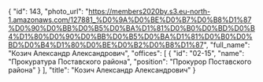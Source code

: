 {
    "id": 143,
    "photo_url": "https://members2020by.s3.eu-north-1.amazonaws.com/127881_%D0%9A%D0%BE%D0%B7%D0%B8%D1%87%D0%90%D0%BB%D0%B5%D0%BA%D1%81%D0%B0%D0%BD%D0%B4%D1%80%D0%90%D0%BB%D0%B5%D0%BA%D1%81%D0%B0%D0%BD%D0%B4%D1%80%D0%BE%D0%B2%D0%B8%D1%87",
    "full_name": "Козич Александр Александрович",
    "offices": [
        {
            "id": "02-15",
            "name": "Прокуратура Поставского района",
            "position": "Прокурор Поставского района"
        }
    ],
    "title": "Козич Александр Александрович"
}